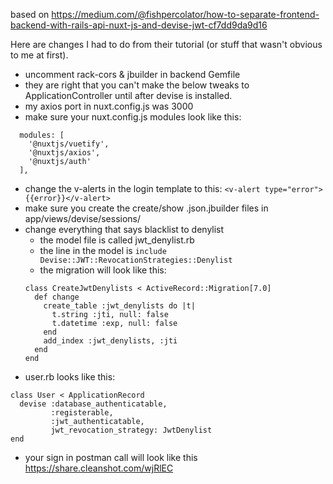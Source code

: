 based on https://medium.com/@fishpercolator/how-to-separate-frontend-backend-with-rails-api-nuxt-js-and-devise-jwt-cf7dd9da9d16

Here are changes I had to do from their tutorial (or stuff that wasn't obvious to me at first).

- uncomment rack-cors & jbuilder in backend Gemfile
- they are right that you can't make the below tweaks to ApplicationController until after devise is installed.
- my axios port in nuxt.config.js was 3000 
- make sure your nuxt.config.js modules look like this:
```
  modules: [
    '@nuxtjs/vuetify',
    '@nuxtjs/axios',
    '@nuxtjs/auth'
  ],
```
- change the v-alerts in the login template to this:
`<v-alert type="error">{{error}}</v-alert>`
- make sure you create the create/show .json.jbuilder files in app/views/devise/sessions/
- change everything that says blacklist to denylist
  - the model file is called jwt_denylist.rb
  - the line in the model is `include Devise::JWT::RevocationStrategies::Denylist`
  - the migration will look like this:
  ```
  class CreateJwtDenylists < ActiveRecord::Migration[7.0]
    def change
      create_table :jwt_denylists do |t|
        t.string :jti, null: false
        t.datetime :exp, null: false
      end
      add_index :jwt_denylists, :jti
    end
  end
  ```
- user.rb looks like this:
```
class User < ApplicationRecord
  devise :database_authenticatable, 
         :registerable,
         :jwt_authenticatable, 
         jwt_revocation_strategy: JwtDenylist
end
```
- your sign in postman call will look like this https://share.cleanshot.com/wjRlEC